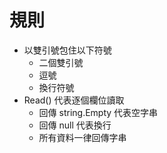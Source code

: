 # 規則

- 以雙引號包住以下符號
    - 二個雙引號
    - 逗號
    - 換行符號
- Read() 代表逐個欄位讀取
    - 回傳 string.Empty 代表空字串
    - 回傳 null 代表換行
    - 所有資料一律回傳字串
    